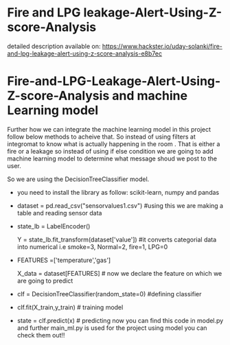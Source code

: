 # Fire and LPG leakage-Alert-Using-Z-score-Analysis
detailed description available on:
https://www.hackster.io/uday-solanki/fire-and-lpg-leakage-alert-using-z-score-analysis-e8b7ec

# Fire-and-LPG-Leakage-Alert-Using-Z-score-Analysis and machine Learning model
Further how we can integrate the machine learning model in this project follow below methods to acheive that.
So instead of using filters at integromat to know what is actually happening in the room . That is either a fire or a leakage so instead of using if else condition we are going to add machine learning model to determine what message shoud we post to the user.
 
So we are using the DecisionTreeClassifier model.
- you need to install the library as follow: scikit-learn, numpy and pandas
- dataset = pd.read_csv("sensorvalues1.csv") #using this we are making a table and reading sensor data
- state_lb = LabelEncoder()

  Y = state_lb.fit_transform(dataset['value']) #it converts categorial data into numerical i.e smoke=3, Normal=2, fire=1, LPG=0
- FEATURES =['temperature','gas']

  X_data = dataset[FEATURES]  # now we declare the feature on which we are going to predict
- clf = DecisionTreeClassifier(random_state=0) #defining classifier
- clf.fit(X_train,y_train) # training model
- state = clf.predict(x) # predicting now 
you can find this code in model.py and further main_ml.py is used for the project using model you can check them out!!
